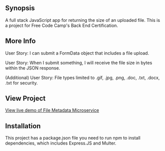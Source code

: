 ## Synopsis

 A full stack JavaScript app for returning the size of an uploaded file.  This is a project for Free Code Camp's Back End Certification.

## More Info

User Story:  I can submit a FormData object that includes a file upload.

User Story: When I submit something, I will receive the file size in bytes within the JSON response.

(Additional) User Story: File types limited to .gif, .jpg, .png, .doc, .txt, .docx, .txt for security.

## View Project
[View live demo of File Metadata Microservice](https://infinite-fjord-75920.herokuapp.com/)


## Installation

This project has a package.json file you need to run npm to install dependencies, which includes Express.JS and Multer.

